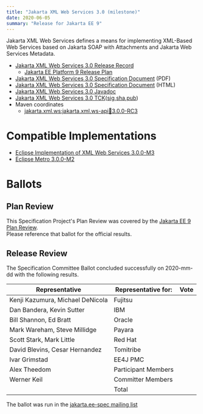 ```yaml
---
title: "Jakarta XML Web Services 3.0 (milestone)"
date: 2020-06-05
summary: "Release for Jakarta EE 9"
---
```

Jakarta XML Web Services defines a means for implementing XML-Based Web Services
based on Jakarta SOAP with Attachments and Jakarta Web Services Metadata.

* [Jakarta XML Web Services 3.0 Release Record](https://projects.eclipse.org/projects/ee4j.jaxws/releases/3.0-jakarta-xml-web-services)
  * [Jakarta EE Platform 9 Release Plan](https://eclipse-ee4j.github.io/jakartaee-platform/jakartaee9/JakartaEE9ReleasePlan)
* [Jakarta XML Web Services 3.0 Specification Document](./xml-ws-spec-3.0-RC3.pdf) (PDF)
* [Jakarta XML Web Services 3.0 Specification Document](./xml-ws-spec-3.0-RC3.html) (HTML)
* [Jakarta XML Web Services 3.0 Javadoc](./apidocs)
* [Jakarta XML Web Services 3.0 TCK]()([sig](),[sha](),[pub]())
* Maven coordinates
  * [jakarta.xml.ws:jakarta.xml.ws-api:jar:3.0.0-RC3](https://search.maven.org/artifact/jakarta.xml.ws/jakarta.xml.ws-api/3.0.0-RC3/jar)


# Compatible Implementations

* [Eclipse Implementation of XML Web Services 3.0.0-M3](https://repo1.maven.org/maven2/com/sun/xml/ws/jaxws-ri/3.0.0-M3/jaxws-ri-3.0.0-M3.zip)
* [Eclipse Metro 3.0.0-M2](https://repo1.maven.org/maven2/org/glassfish/metro/metro-standalone/3.0.0-M2/metro-standalone-3.0.0-M2.zip)

# Ballots

## Plan Review

[//]: # (For Jakarta EE 9, the Platform Plan Review covered 95% of the Specification Projects.  For those Projects, just use the following statement in this Plan Review section:)

This Specification Project's Plan Review was covered by the [Jakarta EE 9 Plan Review](https://jakarta.ee/specifications/platform/9/).  
Please reference that ballot for the official results.

[//]: # (If your Project was required to do a standalone Plan Review...  You'll need to perform an official Plan Review ballot and record the results here.)

## Release Review

The Specification Committee Ballot concluded successfully on 2020-mm-dd with the following results.

| Representative                                 | Representative for: | Vote |
|------------------------------------------------|---------------------|------|
| Kenji Kazumura, Michael DeNicola               | Fujitsu             |      |
| Dan Bandera, Kevin Sutter                      | IBM                 |      |
| Bill Shannon, Ed Bratt                         | Oracle              |      |
| Mark Wareham, Steve Millidge                   | Payara              |      |
| Scott Stark, Mark Little                       | Red Hat             |      |
| David Blevins, Cesar Hernandez                 | Tomitribe           |      |
| Ivar Grimstad                                  | EE4J PMC            |      |
| Alex Theedom                                   | Participant Members |      |
| Werner Keil                                    | Committer Members   |      |
|                                                | Total               |      |

The ballot was run in the [jakarta.ee-spec mailing list]()
